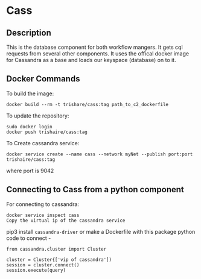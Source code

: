 # Cass

## Description
This is the database component for both workflow mangers. It gets cql requests from several other components. It uses the offical docker image for Cassandra as a base and loads our keyspace (database) on to it.

## Docker Commands

To build the image:

```
docker build --rm -t trishare/cass:tag path_to_c2_dockerfile
```
To update the repository:
```
sudo docker login
docker push trishaire/cass:tag
```
To Create cassandra service:
```
docker service create --name cass --network myNet --publish port:port trishaire/cass:tag
```
where port is 9042

## Connecting to Cass from a python component

For connecting to cassandra:
```
docker service inspect cass
Copy the virtual ip of the cassandra service
```

pip3 install `cassandra-driver` or make a Dockerfile with this package
python code to connect -

```
from cassandra.cluster import Cluster

cluster = Cluster{['vip of cassandra'])
session = cluster.connect()
session.execute(query)
```